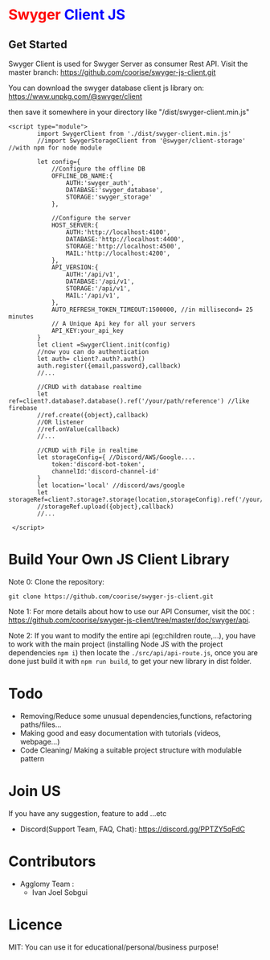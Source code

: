 # <span style="color:red">Swyger</span>  <span style="color:blue">Client JS</span>

## Get Started
Swyger Client is used for Swyger Server as consumer Rest API.
Visit the master branch: https://github.com/coorise/swyger-js-client.git

You can download the swyger database client js library on: https://www.unpkg.com/@swyger/client

then save it somewhere in your directory like "/dist/swyger-client.min.js"

```
<script type="module">
        import SwygerClient from './dist/swyger-client.min.js'
        //import SwygerStorageClient from '@swyger/client-storage' //with npm for node module

        let config={
            //Configure the offline DB
            OFFLINE_DB_NAME:{
                AUTH:'swyger_auth',
                DATABASE:'swyger_database',
                STORAGE:'swyger_storage'
            },

            //Configure the server
            HOST_SERVER:{
                AUTH:'http://localhost:4100',
                DATABASE:'http://localhost:4400',
                STORAGE:'http://localhost:4500',
                MAIL:'http://localhost:4200',
            },
            API_VERSION:{
                AUTH:'/api/v1',
                DATABASE:'/api/v1',
                STORAGE:'/api/v1',
                MAIL:'/api/v1',
            },
            AUTO_REFRESH_TOKEN_TIMEOUT:1500000, //in millisecond= 25 minutes
            // A Unique Api key for all your servers
            API_KEY:your_api_key
        }
        let client =SwygerClient.init(config)
        //now you can do authentication
        let auth= client?.auth?.auth()
        auth.register({email,password},callback)
        //...
        
        //CRUD with database realtime
        let ref=client?.database?.database().ref('/your/path/reference') //like firebase
        //ref.create({object},callback)
        //OR listener
        //ref.onValue(callback)
        //...
        
        //CRUD with File in realtime
        let storageConfig={ //Discord/AWS/Google....
            token:'discord-bot-token',
            channelId:'discord-channel-id'
        }
        let location='local' //discord/aws/google
        let storageRef=client?.storage?.storage(location,storageConfig).ref('/your/parent/ref')
        //storageRef.upload({object},callback)
        //...

 </script>
```
# Build Your Own JS Client Library
Note 0: Clone the repository:

``git clone https://github.com/coorise/swyger-js-client.git``


Note 1: For more details about how to use our API Consumer, visit the ``DOC`` : https://github.com/coorise/swyger-js-client/tree/master/doc/swyger/api.

Note 2: If you want to modify the entire api (eg:children route,...), you have to work with the main project (installing Node JS with the project dependencies ``npm i``) then locate the ``./src/api/api-route.js``,
once you are done just build it with ``npm run build``, to get your new library in dist folder.

# Todo
- Removing/Reduce some unusual dependencies,functions, refactoring paths/files...
- Making good and easy documentation with tutorials (videos, webpage...)
- Code Cleaning/ Making a suitable project structure with modulable pattern

# Join US
If you have any suggestion, feature to add ...etc
- Discord(Support Team, FAQ, Chat): https://discord.gg/PPTZY5qFdC

# Contributors
- Agglomy Team :
    - Ivan Joel Sobgui
# Licence

MIT: You can use it for educational/personal/business purpose!